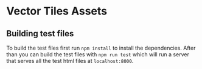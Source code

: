 # Vector Tiles Assets

## Building test files
To build the test files first run `npm install` to install the dependencies. After than you can build the test files with `npm run test` which will run a server that serves all the test html files at `localhost:8000`.